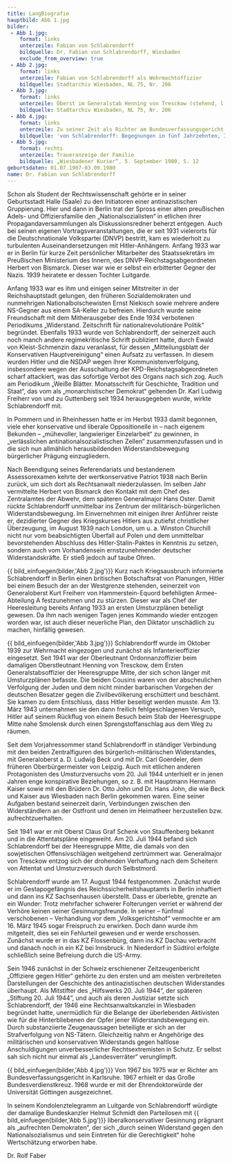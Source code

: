 ```yaml
---
title: LangBiografie
hauptbild: Abb 1.jpg
bilder:
 - Abb 1.jpg:
    format: links
    unterzeile: Fabian von Schlabrendorff
    bildquelle: Dr. Fabian von Schlabrendorff, Wiesbaden
    exclude_from_overview: true
 - Abb 2.jpg:
    format: links
    unterzeile: Fabian von Schlabrendorff als Wehrmachtoffizier
    bildquelle: Stadtarchiv Wiesbaden, NL 75, Nr. 206
 - Abb 3.jpg:
    format: links
    unterzeile: Oberst im Generalstab Henning von Tresckow (stehend, l.) und sein Ordonnanzoffizier Oberleutnant Fabian von Schlabrendorff (stehend, r.) während einer Lagebesprechung beim Stab der Heeresgruppe Mitte, 1942
    bildquelle: Stadtarchiv Wiesbaden, NL 75, Nr. 206
 - Abb 4.jpg:
    format: links
    unterzeile: Zu seiner Zeit als Richter am Bundesverfassungsgericht
    bildquelle: 'von Schlabrendorff: Begegnungen in fünf Jahrzehnten, Innentitelblatt'
 - Abb 5.jpg:
    format: rechts
    unterzeile: Traueranzeige der Familie
    bildquelle: „Wiesbadener Kurier“, 5. September 1980, S. 12
geburtsdaten: 01.07.1907-03.09.1980
name: Dr. Fabian von Schlabrendorff
---
```

Schon als Student der Rechtswissenschaft gehörte er in seiner
Geburtsstadt Halle (Saale) zu den Initiatoren einer antinazistischen
Gruppierung. Hier und dann in Berlin trat der Spross einer alten
preußischen Adels- und Offiziersfamilie den „Nationalsozialisten“ in
etlichen ihrer Propagandaversammlungen als Diskussionsredner beherzt
entgegen. Auch bei seinen eigenen Vortragsveranstaltungen, die er seit
1931 vielerorts für die Deutschnationale Volkspartei (DNVP) bestritt,
kam es wiederholt zu turbulenten Auseinandersetzungen mit
Hitler-Anhängern. Anfang 1933 war er in Berlin für kurze Zeit
persönlicher Mitarbeiter des Staatssekretärs im Preußischen Ministerium
des Innern, des DNVP-Reichstagsabgeordneten Herbert von Bismarck. Dieser
war wie er selbst ein erbitterter Gegner der Nazis. 1939 heiratete er
dessen Tochter Luitgarde.

Anfang 1933 war es ihm und einigen seiner Mitstreiter in der
Reichshauptstadt gelungen, den früheren Sozialdemokraten und nunmehrigen
Nationalbolschewisten Ernst Niekisch sowie mehrere andere NS-Gegner aus
einem SA-Keller zu befreien. Hierdurch wurde seine Freundschaft mit dem
Mitherausgeber des Ende 1934 verbotenen Periodikums „Widerstand.
Zeitschrift für nationalrevolutionäre Politik“ begründet. Ebenfalls 1933
wurde von Schlabrendorff, der seinerzeit auch noch manch andere
regimekritische Schrift publiziert hatte, durch Ewald von
Kleist-Schmenzin dazu veranlasst, für dessen „Mitteilungsblatt der
Konservativen Hauptvereinigung“ einen Aufsatz zu verfassen. In diesem
wurden Hitler und die NSDAP wegen ihrer Kommunistenverfolgung,
insbesondere wegen der Ausschaltung der KPD-Reichstagsabgeordneten
scharf attackiert, was das sofortige Verbot des Organs nach sich zog.
Auch am Periodikum „Weiße Blätter. Monatsschrift für Geschichte,
Tradition und Staat“, das vom als „monarchistischer Demokrat“ geltenden
Dr. Karl Ludwig Freiherr von und zu Guttenberg seit 1934 herausgegeben
wurde, wirkte Schlabrendorff mit.

In Pommern und in Rheinhessen hatte er im Herbst 1933 damit begonnen,
viele eher konservative und liberale Oppositionelle in – nach eigenem
Bekunden – „mühevoller, langwieriger Einzelarbeit“ zu gewinnen, in
„verlässlichen antinationalsozialistischen Zellen“ zusammenzufassen und
in die sich nun allmählich herausbildenden Widerstandsbewegung
bürgerlicher Prägung einzugliedern.

Nach Beendigung seines Referendariats und bestandenem Assessorexamen
kehrte der wertkonservative Patriot 1938 nach Berlin zurück, um sich
dort als Rechtsanwalt niederzulassen. Im selben Jahr vermittelte Herbert
von Bismarck den Kontakt mit dem Chef des Zentralamtes der Abwehr, dem
späteren Generalmajor Hans Oster. Damit rückte Schlabrendorff
unmittelbar ins Zentrum der militärisch-bürgerlichen
Widerstandsbewegung. Im Einvernehmen mit einigen ihrer Anführer reiste
er, dezidierter Gegner des Kriegskurses Hitlers aus zutiefst
christlicher Überzeugung, im August 1939 nach London, um u. a. Winston
Churchill nicht nur vom beabsichtigten Überfall auf Polen und dem
unmittelbar bevorstehenden Abschluss des Hitler-Stalin-Paktes in
Kenntnis zu setzen, sondern auch vom Vorhandensein ernstzunehmender
deutscher Widerstandskräfte. Er stieß jedoch auf taube Ohren.

{{ bild_einfuegen(bilder,'Abb 2.jpg')}} Kurz nach Kriegsausbruch informierte Schlabrendorff in Berlin einen
britischen Botschaftsrat von Planungen, Hitler bei einem Besuch der an
der Westgrenze stehenden, seinerzeit von Generaloberst Kurt Freiherr von
Hammerstein-Equord befehligten Armee-Abteilung A festzunehmen und zu
stürzen. Dieser war als Chef der Heeresleitung bereits Anfang 1933 an
ersten Umsturzplänen beteiligt gewesen. Da ihm nach wenigen Tagen jenes
Kommando wieder entzogen worden war, ist auch dieser neuerliche Plan,
den Diktator unschädlich zu machen, hinfällig gewesen.

{{ bild_einfuegen(bilder,'Abb 3.jpg')}} Schlabrendorff wurde im Oktober 1939 zur Wehrmacht eingezogen und
zunächst als Infanterieoffizier eingesetzt. Seit 1941 war der
Oberleutnant Ordonnanzoffizier beim damaligen Oberstleutnant Henning von
Tresckow, dem Ersten Generalstabsoffizier der Heeresgruppe Mitte, der
sich schon länger mit Umsturzplänen befasste. Die beiden Cousins waren
von der abscheulichen Verfolgung der Juden und dem nicht minder
barbarischen Vorgehen der deutschen Besatzer gegen die Zivilbevölkerung
erschüttert und beschämt. Sie kamen zu dem Entschluss, dass Hitler
beseitigt werden musste. Am 13. März 1943 unternahmen sie den dann
freilich fehlgeschlagenen Versuch, Hitler auf seinem Rückflug von einem
Besuch beim Stab der Heeresgruppe Mitte nahe Smolensk durch einen
Sprengstoffanschlag aus dem Weg zu räumen.

Seit dem Vorjahressommer stand Schlabrendorff in ständiger Verbindung
mit den beiden Zentralfiguren des bürgerlich-militärischen Widerstandes,
mit Generaloberst a. D. Ludwig Beck und mit Dr. Carl Goerdeler, dem
früheren Oberbürgermeister von Leipzig. Auch mit etlichen anderen
Protagonisten des Umsturzversuchs vom 20. Juli 1944 unterhielt er in
jenen Jahren enge konspirative Beziehungen, so z. B. mit Hauptmann
Hermann Kaiser sowie mit den Brüdern Dr. Otto John und Dr. Hans John,
die wie Beck und Kaiser aus Wiesbaden nach Berlin gekommen waren. Eine
seiner Aufgaben bestand seinerzeit darin, Verbindungen zwischen den
Widerständlern an der Ostfront und denen im Heimatheer herzustellen bzw.
aufrechtzuerhalten.

Seit 1941 war er mit Oberst Claus Graf Schenk von Stauffenberg bekannt
und in die Attentatspläne eingeweiht. Am 20. Juli 1944 befand sich
Schlabrendorff bei der Heeresgruppe Mitte, die damals von den
sowjetischen Offensivschlägen weitgehend zertrümmert war. Generalmajor
von Tresckow entzog sich der drohenden Verhaftung nach dem Scheitern von
Attentat und Umsturzversuch durch Selbstmord.

Schlabrendorff wurde am 17. August 1944 festgenommen. Zunächst wurde er
im Gestapogefängnis des Reichssicherheitshauptamts in Berlin inhaftiert
und dann ins KZ Sachsenhausen überstellt. Dass er überlebte, grenzte an
ein Wunder: Trotz mehrfacher schwerer Folterungen verriet er während der
Verhöre keinen seiner Gesinnungsfreunde. In seiner – fünfmal
verschobenen – Verhandlung vor dem „Volksgerichtshof“ vermochte er am
16. März 1945 sogar Freispruch zu erwirken. Doch dann wurde ihm
mitgeteilt, dies sei ein Fehlurteil gewesen und er werde erschossen.
Zunächst wurde er in das KZ Flossenbürg, dann ins KZ Dachau verbracht
und danach noch in ein KZ bei Innsbruck. In Niederdorf in Südtirol
erfolgte schließlich seine Befreiung durch die US-Army.

Sein 1946 zunächst in der Schweiz erschienener Zeitzeugenbericht
„Offiziere gegen Hitler“ gehörte zu den ersten und am meisten
verbreiteten Darstellungen der Geschichte des antinazistischen deutschen
Widerstandes überhaupt. Als Mitstifter des „Hilfswerks 20. Juli 1944“,
der späteren „Stiftung 20. Juli 1944“, und auch als deren Justiziar
setzte sich Schlabrendorff, der 1946 eine Rechtsanwaltskanzlei in
Wiesbaden begründet hatte, unermüdlich für die Belange der überlebenden
Aktivisten wie für die Hinterbliebenen der Opfer jener
Widerstandsbewegung ein. Durch substanziierte Zeugenaussagen beteiligte
er sich an der Strafverfolgung von NS-Tätern. Gleichzeitig nahm er
Angehörige des militärischen und konservativen Widerstands gegen
haltlose Anschuldigungen unverbesserlicher Rechtsextremisten in Schutz.
Er selbst sah sich nicht nur einmal als „Landesverräter“ verunglimpft.

{{ bild_einfuegen(bilder,'Abb 4.jpg')}} Von 1967 bis 1975 war er Richter am Bundesverfassungsgericht in
Karlsruhe. 1967 erhielt er das Große Bundesverdienstkreuz. 1968 wurde er
mit der Ehrendoktorwürde der Universität Göttingen ausgezeichnet.

In seinem Kondolenztelegramm an Luitgarde von Schlabrendorff würdigte
der damalige Bundeskanzler Helmut Schmidt den Parteilosen mit {{ bild_einfuegen(bilder,'Abb 5.jpg')}}
liberalkonservativer Gesinnung prägnant als „aufrechten Demokraten“, der
sich „durch seinen Widerstand gegen den Nationalsozialismus und sein
Eintreten für die Gerechtigkeit“ hohe Wertschätzung erworben habe.



Dr. Rolf Faber